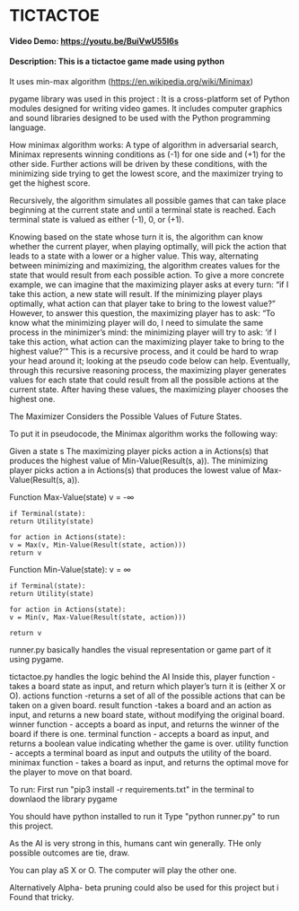 # TICTACTOE
#### Video Demo:  <https://youtu.be/BuiVwU55l6s>
#### Description: This is a tictactoe game made using python
It uses min-max algorithm (https://en.wikipedia.org/wiki/Minimax)

pygame library was used in this project : It is a cross-platform set of Python modules designed for writing video games. It includes computer graphics and sound libraries designed to be used with the Python programming language.

How minimax algorithm works:
A type of algorithm in adversarial search, Minimax represents winning conditions as (-1) for one side and (+1) for the other side. Further actions will be driven by these conditions, with the minimizing side trying to get the lowest score, and the maximizer trying to get the highest score.

Recursively, the algorithm simulates all possible games that can take place beginning at the current state and until a terminal state is reached. Each terminal state is valued as either (-1), 0, or (+1).

Knowing based on the state whose turn it is, the algorithm can know whether the current player, when playing optimally, will pick the action that leads to a state with a lower or a higher value. This way, alternating between minimizing and maximizing, the algorithm creates values for the state that would result from each possible action. To give a more concrete example, we can imagine that the maximizing player asks at every turn: “if I take this action, a new state will result. If the minimizing player plays optimally, what action can that player take to bring to the lowest value?” However, to answer this question, the maximizing player has to ask: “To know what the minimizing player will do, I need to simulate the same process in the minimizer’s mind: the minimizing player will try to ask: ‘if I take this action, what action can the maximizing player take to bring to the highest value?’” This is a recursive process, and it could be hard to wrap your head around it; looking at the pseudo code below can help. Eventually, through this recursive reasoning process, the maximizing player generates values for each state that could result from all the possible actions at the current state. After having these values, the maximizing player chooses the highest one.

The Maximizer Considers the Possible Values of Future States.

To put it in pseudocode, the Minimax algorithm works the following way:

Given a state s
    The maximizing player picks action a in Actions(s) that produces the highest value of Min-Value(Result(s, a)).
    The minimizing player picks action a in Actions(s) that produces the lowest value of Max-Value(Result(s, a)).


Function Max-Value(state)
    v = -∞
    
    if Terminal(state):
    return Utility(state)
    
    for action in Actions(state):
    v = Max(v, Min-Value(Result(state, action)))
    return v

Function Min-Value(state):
    v = ∞
    
    if Terminal(state):
    return Utility(state)

    for action in Actions(state):
    v = Min(v, Max-Value(Result(state, action)))
    
    return v


runner.py basically handles the visual representation or game part of it using pygame.

tictactoe.py handles the logic behind the AI
Inside this, 
player function - takes a board state as input, and return which player’s turn it is (either X or O).
actions function -returns a set of all of the possible actions that can be taken on a given board.
result function -takes a board and an action as input, and returns a new board state, without modifying the original board.
winner function - accepts a board as input, and returns the winner of the board if there is one.
terminal function - accepts a board as input, and returns a boolean value indicating whether the game is over.
utility function - accepts a terminal board as input and outputs the utility of the board.
minimax function - takes a board as input, and returns the optimal move for the player to move on that board.

To run:
First run "pip3 install -r requirements.txt" in the terminal to downlaod the library pygame

You should have python installed to run it 
Type "python runner.py" to run this project. 

As the AI is very strong in this, humans cant win generally.
THe only possible outcomes are tie, draw.

You can play aS X or O. The computer will play the other one.

Alternatively Alpha- beta pruning could also be used for this project but i Found that tricky.